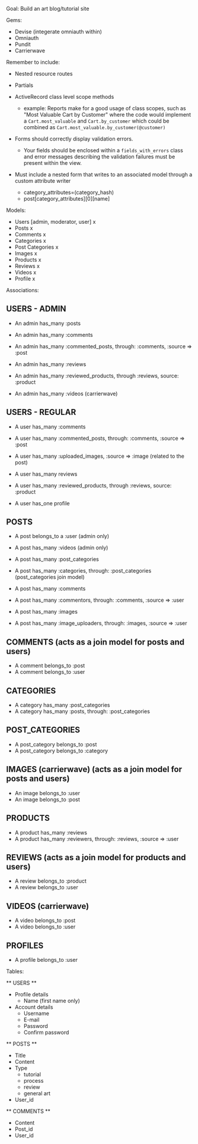Goal: Build an art blog/tutorial site

Gems:
- Devise (integerate omniauth within)
- Omniauth
- Pundit
- Carrierwave

Remember to include:
- Nested resource routes

- Partials

- ActiveRecord class level scope methods
  - example: Reports make for a good usage of class scopes, such as "Most Valuable Cart by Customer" where the code would implement a `Cart.most_valuable` and `Cart.by_customer` which could be combined as `Cart.most_valuable.by_customer(@customer)`

- Forms should correctly display validation errors. 
  - Your fields should be enclosed within a `fields_with_errors` class and error messages describing the validation failures must be present within the view.

- Must include a nested form that writes to an associated model through a custom attribute writer
  - category_attributes=(category_hash)
  - post[category_attributes][0][name]

Models:

- Users [admin, moderator, user] x
- Posts x
- Comments x
- Categories x
- Post Categories x
- Images x
- Products x
- Reviews x
- Videos x
- Profile x

Associations:

## USERS - ADMIN
- An admin has_many :posts
- An admin has_many :comments
- An admin has_many :commented_posts, through: :comments, :source => :post

- An admin has_many :reviews
- An admin has_many :reviewed_products, through :reviews, source: :product

- An admin has_many :videos (carrierwave)

## USERS - REGULAR
- A user has_many :comments
- A user has_many :commented_posts, through: :comments, :source => :post

- A user has_many :uploaded_images, :source => :image (related to the post)

- A user has_many reviews
- A user has_many :reviewed_products, through :reviews, source: :product

- A user has_one profile

## POSTS
- A post belongs_to a :user (admin only)

- A post has_many :videos (admin only)

- A post has_many :post_categories
- A post has_many :categories, through: :post_categories (post_categories join model)

- A post has_many :comments
- A post has_many :commentors, through: :comments, :source => :user

- A post has_many :images
- A post has_many :image_uploaders, through: :images, :source => :user

## COMMENTS (acts as a join model for posts and users)
- A comment belongs_to :post
- A comment belongs_to :user

## CATEGORIES
- A category has_many :post_categories
- A category has_many :posts, through: :post_categories

## POST_CATEGORIES
- A post_category belongs_to :post
- A post_category belongs_to :category

## IMAGES (carrierwave) (acts as a join model for posts and users)
- An image belongs_to :user
- An image belongs_to :post

## PRODUCTS
- A product has_many :reviews
- A product has_many :reviewers, through: :reviews, :source => :user

## REVIEWS (acts as a join model for products and users)
- A review belongs_to :product
- A review belongs_to :user

## VIDEOS (carrierwave)
- A video belongs_to :post
- A video belongs_to :user

## PROFILES
- A profile belongs_to :user

Tables:

** USERS **
- Profile details
  - Name (first name only)
- Account details
  - Username
  - E-mail
  - Password
  - Confirm password

** POSTS **
- Title
- Content
- Type
  - tutorial
  - process
  - review
  - general art
- User_id

** COMMENTS **
- Content
- Post_id
- User_id



